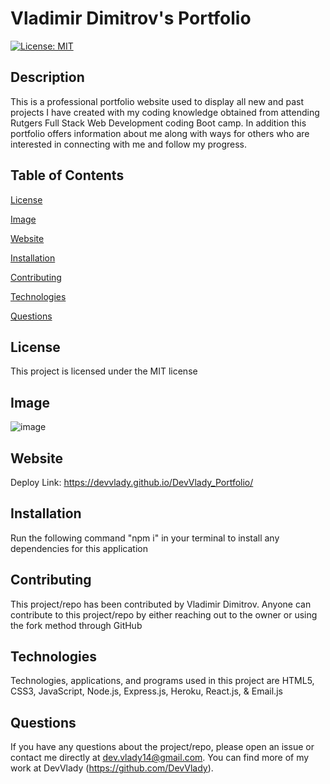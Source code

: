 # Vladimir Dimitrov's Portfolio

[![License: MIT](https://img.shields.io/badge/License-MIT-yellow.svg)](https://opensource.org/licenses/MIT)

## Description

This is a professional portfolio website used to display all new and past projects I have created with my coding knowledge obtained from attending Rutgers Full Stack Web Development coding Boot camp. In addition this portfolio offers information about me along with ways for others who are interested in connecting with me and follow my progress.

## Table of Contents

[License](#license)

[Image](#image)

[Website](#website)

[Installation](#installation)

[Contributing](#contributing)

[Technologies](#technologies)

[Questions](#questions)

## License

This project is licensed under the MIT license

## Image

![image](https://user-images.githubusercontent.com/71519918/108134536-fa721180-707b-11eb-8de2-2cf960b26a64.png)

## Website

Deploy Link: https://devvlady.github.io/DevVlady_Portfolio/

## Installation

Run the following command "npm i" in your terminal to install any dependencies for this application

## Contributing

This project/repo has been contributed by Vladimir Dimitrov. Anyone can contribute to this project/repo by either reaching out to the owner or using the fork method through GitHub

## Technologies

Technologies, applications, and programs used in this project are HTML5, CSS3, JavaScript, Node.js, Express.js, Heroku, React.js, & Email.js

## Questions

If you have any questions about the project/repo, please open an issue or contact me directly at <dev.vlady14@gmail.com>.
You can find more of my work at DevVlady (https://github.com/DevVlady).